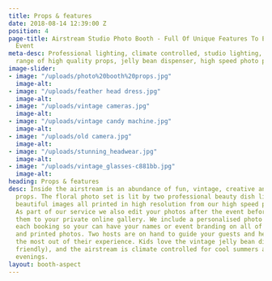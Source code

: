 ```yaml
---
title: Props & features
date: 2018-08-14 12:39:00 Z
position: 4
page-title: Airstream Studio Photo Booth - Full Of Unique Features To Enhance Your
  Event
meta-desc: Professional lighting, climate controlled, studio lighting, an enormous
  range of high quality props, jelly bean dispenser, high speed photo printing.
image-slider:
- image: "/uploads/photo%20booth%20props.jpg"
  image-alt: 
- image: "/uploads/feather head dress.jpg"
  image-alt: 
- image: "/uploads/vintage cameras.jpg"
  image-alt: 
- image: "/uploads/vintage candy machine.jpg"
  image-alt: 
- image: "/uploads/old camera.jpg"
  image-alt: 
- image: "/uploads/stunning_headwear.jpg"
  image-alt: 
- image: "/uploads/vintage_glasses-c881bb.jpg"
  image-alt: 
heading: Props & features
desc: Inside the airstream is an abundance of fun, vintage, creative and entertaining
  props. The floral photo set is lit by two professional beauty dish lights that produce
  beautiful images all printed in high resolution from our high speed photo printer.
  As part of our service we also edit your photos after the event before uploading
  them to your private online gallery. We include a personalised photo template with
  each booking so your can have your names or event branding on all of your digital
  and printed photos. Two hosts are on hand to guide your guests and help them get
  the most out of their experience. Kids love the vintage jelly bean dispenser (vegetarian
  friendly), and the airstream is climate controlled for cool summers and warm winter
  evenings.
layout: booth-aspect
---
```


